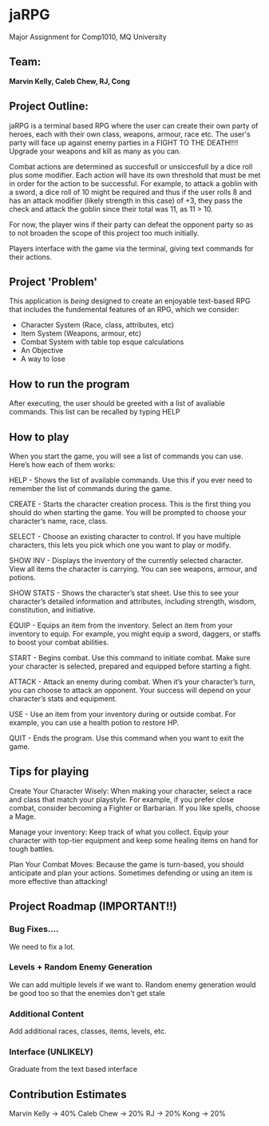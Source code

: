 # jaRPG
Major Assignment for Comp1010, MQ University

## Team:
**Marvin Kelly, Caleb Chew, RJ, Cong**

## Project Outline:

jaRPG is a terminal based RPG where the user can create their own party of heroes, each with their own class, weapons, armour, race etc. The user's party will face up against enemy parties in a FIGHT TO THE DEATH!!!! Upgrade your weapons and kill as many as you can.

Combat actions are determined as succesfull or unsiccesfull by a dice roll plus some modifier. Each action will have its own threshold that must be met in order for the action to be successful. For example, to attack a goblin with a sword, a dice roll of 10 might be required and thus if the user rolls 8 and has an attack modifier (likely strength in this case) of +3, they pass the check and attack the goblin since their total was 11, as 11 > 10.

For now, the player wins if their party can defeat the opponent party so as to not broaden the scope of this project too much initially.

Players interface with the game via the terminal, giving text commands for their actions.

## Project 'Problem'

This application is *being* designed to create an enjoyable text-based RPG that includes the fundemental features of an RPG, which we consider:
* Character System (Race, class, attributes, etc)
* Item System (Weapons, armour, etc)
* Combat System with table top esque calculations
* An Objective
* A way to lose

## How to run the program
After executing, the user should be greeted with a list of avaliable commands. This list can be recalled by typing HELP

## How to play
When you start the game, you will see a list of commands you can use. Here’s how each of them works:

HELP - Shows the list of available commands.
Use this if you ever need to remember the list of commands during the game.

CREATE - Starts the character creation process.
This is the first thing you should do when starting the game.
You will be prompted to choose your character’s name, race, class.

SELECT - Choose an existing character to control.
If you have multiple characters, this lets you pick which one you want to play or modify.

SHOW INV - Displays the inventory of the currently selected character.
View all items the character is carrying. You can see weapons, armour, and potions.

SHOW STATS - Shows the character’s stat sheet.
Use this to see your character’s detailed information and attributes, including strength, wisdom, constitution, and initiative.

EQUIP - Equips an item from the inventory.
Select an item from your inventory to equip. For example, you might equip a sword, daggers, or staffs to boost your combat abilities.

START - Begins combat.
Use this command to initiate combat. Make sure your character is selected, prepared and equipped before starting a fight.

ATTACK - Attack an enemy during combat.
When it’s your character’s turn, you can choose to attack an opponent. Your success will depend on your character’s stats and equipment.

USE - Use an item from your inventory during or outside combat.
For example, you can use a health potion to restore HP.

QUIT - Ends the program.
Use this command when you want to exit the game. 

## Tips for playing
Create Your Character Wisely: When making your character, select a race and class that match your playstyle. For example, if you prefer close combat, consider becoming a Fighter or Barbarian. If you like spells, choose a Mage.

Manage your inventory: Keep track of what you collect. Equip your character with top-tier equipment and keep some healing items on hand for tough battles.

Plan Your Combat Moves: Because the game is turn-based, you should anticipate and plan your actions. Sometimes defending or using an item is more effective than attacking!

## Project Roadmap (IMPORTANT!!)

### Bug Fixes....
We need to fix a lot.

### Levels + Random Enemy Generation
We can add multiple levels if we want to. Random enemy generation would be good too so that the enemies don't get stale

### Additional Content
Add additional races, classes, items, levels, etc.

### Interface (UNLIKELY)
Graduate from the text based interface

## Contribution Estimates
Marvin Kelly -> 40%
Caleb Chew   -> 20%
RJ           -> 20%
Kong         -> 20%


